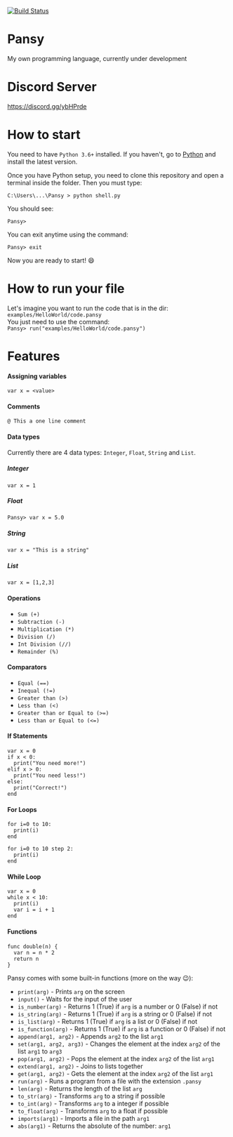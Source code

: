 [![Build Status](https://semaphoreci.com/api/v1/andrefpoliveira/pansy/branches/master/badge.svg)](https://semaphoreci.com/andrefpoliveira/pansy)

# Pansy
My own programming language, currently under development 

# Discord Server
https://discord.gg/ybHPrde

How to start
============
You need to have ```Python 3.6+``` installed. If you haven't, go to [Python](https://www.python.org/downloads/) and install the latest version.

Once you have Python setup, you need to clone this repository and open a terminal inside the folder. Then you must type:
```
C:\Users\...\Pansy > python shell.py
```

You should see:
```
Pansy> 
```

You can exit anytime using the command:
```
Pansy> exit
```
Now you are ready to start! :smile:

How to run your file
=====================
Let's imagine you want to run the code that is in the dir: ```examples/HelloWorld/code.pansy```  
You just need to use the command:  
```Pansy> run("examples/HelloWorld/code.pansy")```

Features
========
#### Assigning variables
```var x = <value>```

#### Comments
```@ This a one line comment```

#### Data types
Currently there are 4 data types: ```Integer```, ```Float```, ```String``` and ```List```.

##### Integer
```var x = 1```

##### Float
```Pansy> var x = 5.0```

##### String
```var x = "This is a string"```

##### List
```var x = [1,2,3]```

#### Operations
* ```Sum (+)```
* ```Subtraction (-)```
* ```Multiplication (*)```
* ```Division (/)```
* ```Int Division (//)```
* ```Remainder (%)```

#### Comparators
* ```Equal (==)```
* ```Inequal (!=)```
* ```Greater than (>)```
* ```Less than (<)```
* ```Greater than or Equal to (>=)```
* ```Less than or Equal to (<=)```

#### If Statements
```
var x = 0
if x < 0:
  print("You need more!")
elif x > 0:
  print("You need less!")
else:
  print("Correct!")
end
```

#### For Loops
```
for i=0 to 10:
  print(i)
end
```

```
for i=0 to 10 step 2:
  print(i)
end
```

#### While Loop
```
var x = 0
while x < 10:
  print(i)
  var i = i + 1
end
```

#### Functions
```
func double(n) {
  var n = n * 2
  return n
}
```

Pansy comes with some built-in functions (more on the way :wink:):
* ```print(arg)``` - Prints ```arg``` on the screen
* ```input()``` - Waits for the input of the user
* ```is_number(arg)``` - Returns 1 (True) if ```arg``` is a number or 0 (False) if not
* ```is_string(arg)``` - Returns 1 (True) if ```arg``` is a string or 0 (False) if not
* ```is_list(arg)``` - Returns 1 (True) if ```arg``` is a list or 0 (False) if not
* ```is_function(arg)``` - Returns 1 (True) if ```arg``` is a function or 0 (False) if not
* ```append(arg1, arg2)``` - Appends ```arg2``` to the list ```arg1```
* ```set(arg1, arg2, arg3)``` - Changes the element at the index ```arg2``` of the list ```arg1``` to ```arg3```
* ```pop(arg1, arg2)``` - Pops the element at the index ```arg2``` of the list ```arg1```
* ```extend(arg1, arg2)``` - Joins to lists together
* ```get(arg1, arg2)``` - Gets the element at the index ```arg2``` of the list ```arg1```
* ```run(arg)``` - Runs a program from a file with the extension ```.pansy```
* ```len(arg)``` - Returns the length of the list ```arg```
* ```to_str(arg)``` - Transforms ```arg``` to a string if possible
* ```to_int(arg)``` - Transforms ```arg``` to a integer if possible
* ```to_float(arg)``` - Transforms ```arg``` to a float if possible
* ```imports(arg1)``` - Imports a file in the path ```arg1```
* ```abs(arg1)``` - Returns the absolute of the number: ```arg1```